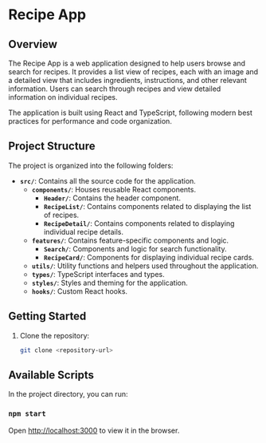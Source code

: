 # Recipe App

## Overview

The Recipe App is a web application designed to help users browse and search for recipes. It provides a list view of recipes, each with an image and a detailed view that includes ingredients, instructions, and other relevant information. Users can search through recipes and view detailed information on individual recipes.

The application is built using React and TypeScript, following modern best practices for performance and code organization.

## Project Structure

The project is organized into the following folders:

- **`src/`**: Contains all the source code for the application.
  - **`components/`**: Houses reusable React components.
    - **`Header/`**: Contains the header component.
    - **`RecipeList/`**: Contains components related to displaying the list of recipes.
    - **`RecipeDetail/`**: Contains components related to displaying individual recipe details.
  - **`features/`**: Contains feature-specific components and logic.
    - **`Search/`**: Components and logic for search functionality.
    - **`RecipeCard/`**: Components for displaying individual recipe cards.
  - **`utils/`**: Utility functions and helpers used throughout the application.
  - **`types/`**: TypeScript interfaces and types.
  - **`styles/`**: Styles and theming for the application.
  - **`hooks/`**: Custom React hooks.

## Getting Started

1. Clone the repository:
   ```bash
   git clone <repository-url>
   ```

## Available Scripts

In the project directory, you can run:

### `npm start`

Open [http://localhost:3000](http://localhost:3000) to view it in the browser.
